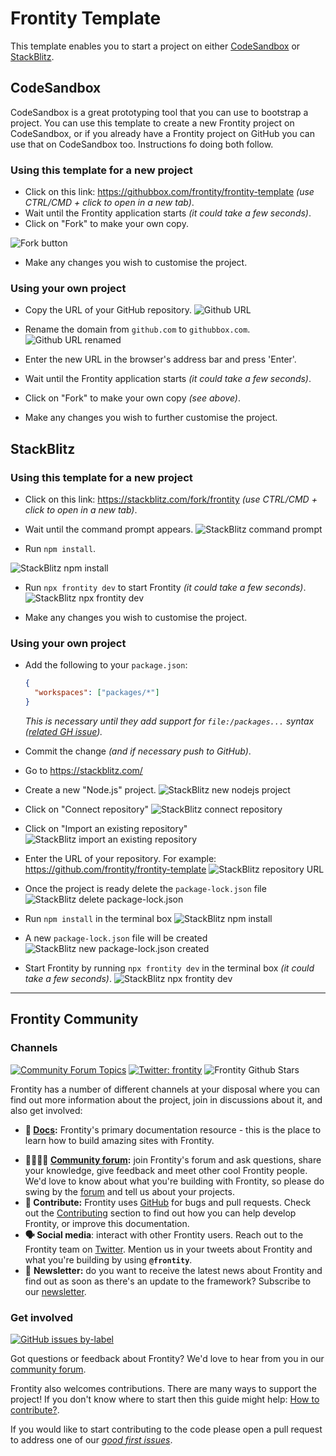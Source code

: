 # Frontity Template

This template enables you to start a project on either [CodeSandbox](https://codesandbox.io) or [StackBlitz](https://stackblitz.com/).

## CodeSandbox

CodeSandbox is a great prototyping tool that you can use to bootstrap a project. You can use this template to create a new Frontity project on CodeSandbox, or if you already have a Frontity project on GitHub you can use that on CodeSandbox too. Instructions fo doing both follow.

### Using this template for a new project

- Click on this link: https://githubbox.com/frontity/frontity-template _(use CTRL/CMD + click to open in a new tab)_.
- Wait until the Frontity application starts _(it could take a few seconds)_.
- Click on "Fork" to make your own copy.

![Fork button](./readme-images/fork-button.png)

- Make any changes you wish to customise the project.

### Using your own project

- Copy the URL of your GitHub repository.
![Github URL](./readme-images/github-url.png)

- Rename the domain from `github.com` to `githubbox.com`.
![Github URL renamed](./readme-images/githubbox-url.png)

- Enter the new URL in the browser's address bar and press 'Enter'.
- Wait until the Frontity application starts _(it could take a few seconds)_.
- Click on "Fork" to make your own copy _(see above)_.
- Make any changes you wish to further customise the project.

## StackBlitz

### Using this template for a new project

- Click on this link: https://stackblitz.com/fork/frontity _(use CTRL/CMD + click to open in a new tab)_.
- Wait until the command prompt appears.
![StackBlitz command prompt](./readme-images/sb-command-prompt.png)

- Run `npm install`.

![StackBlitz npm install](./readme-images/sb-npm-install.png)

- Run `npx frontity dev` to start Frontity _(it could take a few seconds)_.
![StackBlitz npx frontity dev](./readme-images/sb-npx-frontity-dev.png)

- Make any changes you wish to customise the project.

### Using your own project

- Add the following to your `package.json`:

  ```json
  {
    "workspaces": ["packages/*"]
  }
  ```
  _This is necessary until they add support for `file:/packages...` syntax ([related GH issue](https://github.com/stackblitz/webcontainer-core/issues/107))._

- Commit the change _(and if necessary push to GitHub)_.
- Go to https://stackblitz.com/
- Create a new "Node.js" project.
![StackBlitz new nodejs project](./readme-images/sb-new-node-project.png)
- Click on "Connect repository"
![StackBlitz connect repository](./readme-images/sb-connect-repo.png)
- Click on "Import an existing repository"
![StackBlitz import an existing repository](./readme-images/sb-import-repo.png)
- Enter the URL of your repository. For example: https://github.com/frontity/frontity-template
![StackBlitz repository URL](./readme-images/sb-repo-url.png)
- Once the project is ready delete the `package-lock.json` file
![StackBlitz delete package-lock.json](./readme-images/sb-delete-pkglock.png)
- Run `npm install` in the terminal box
![StackBlitz npm install](./readme-images/sb-npm-install2.png)
- A new `package-lock.json` file will be created
![StackBlitz new package-lock.json created](./readme-images/sb-pkglock-created.png)
- Start Frontity by running `npx frontity dev` in the terminal box  _(it could take a few seconds)_.
![StackBlitz npx frontity dev](./readme-images/sb-npx-frontity-dev2.png)
---

## Frontity Community

### Channels

[![Community Forum Topics](https://img.shields.io/discourse/topics?color=blue&label=community%20forum&server=https%3A%2F%2Fcommunity.frontity.org%2F)](https://community.frontity.org/) [![Twitter: frontity](https://img.shields.io/twitter/follow/frontity.svg?style=social)](https://twitter.com/frontity) ![Frontity Github Stars](https://img.shields.io/github/stars/frontity/frontity?style=social)

Frontity has a number of different channels at your disposal where you can find out more information about the project, join in discussions about it, and also get involved:

- **📖 [Docs](https://docs.frontity.org/):** Frontity's primary documentation resource - this is the place to learn how to build amazing sites with Frontity.

* **👨‍👩‍👧‍👦 [Community forum](https://community.frontity.org/):** join Frontity's forum and ask questions, share your knowledge, give feedback and meet other cool Frontity people. We'd love to know about what you're building with Frontity, so please do swing by the [forum](https://community.frontity.org/) and tell us about your projects.
* **🐞 Contribute:** Frontity uses [GitHub](https://github.com/frontity/frontity) for bugs and pull requests. Check out the [Contributing](https://github.com/frontity/frontity/blob/dev/CONTRIBUTING.md) section to find out how you can help develop Frontity, or improve this documentation.
* **🗣 Social media**: interact with other Frontity users. Reach out to the Frontity team on [Twitter](https://twitter.com/frontity). Mention us in your tweets about Frontity and what you're building by using **`@frontity`**.
* 💌 **Newsletter:** do you want to receive the latest news about Frontity and find out as soon as there's an update to the framework? Subscribe to our [newsletter](https://frontity.org/newsletter).

### Get involved

[![GitHub issues by-label](https://img.shields.io/github/issues/frontity/frontity/good%20first%20issue)](https://github.com/frontity/frontity/issues?q=is%3Aissue+is%3Aopen+label%3A%22good+first+issue%22)

Got questions or feedback about Frontity? We'd love to hear from you in our [community forum](https://community.frontity.org).

Frontity also welcomes contributions. There are many ways to support the project! If you don't know where to start then this guide might help: [How to contribute?](https://docs.frontity.org/contributing/how-to-contribute).

If you would like to start contributing to the code please open a pull request to address one of our [_good first issues_](https://github.com/frontity/frontity/issues?q=is%3Aissue+is%3Aopen+label%3A%22good+first+issue%22).
